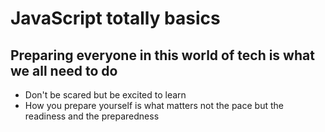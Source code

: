 # JavaScript totally basics

## Preparing everyone in this world of tech is what we all need to do

* Don't be scared but be excited to learn
* How you prepare yourself is what matters not the pace but the readiness and the preparedness
